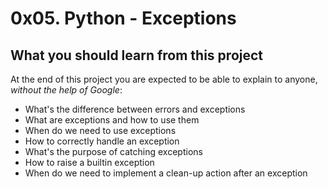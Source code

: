 # 0x05. Python - Exceptions

## What you should learn from this project
At the end of this project you are expected to be able to explain to anyone, *without the help of Google*:
* What's the difference between errors and exceptions
* What are exceptions and how to use them
* When do we need to use exceptions
* How to correctly handle an exception
* What's the purpose of catching exceptions
* How to raise a builtin exception
* When do we need to implement a clean-up action after an exception

